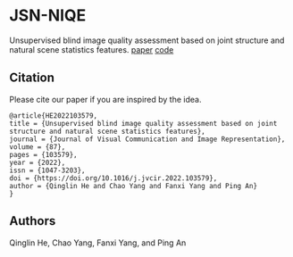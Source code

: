 # JSN-NIQE



Unsupervised blind image quality assessment based on joint structure and natural scene statistics features. [paper](https://www.sciencedirect.com/science/article/pii/S1047320322001092) [code]()




## Citation

Please cite our paper if you are inspired by the idea.

```
@article{HE2022103579,
title = {Unsupervised blind image quality assessment based on joint structure and natural scene statistics features},
journal = {Journal of Visual Communication and Image Representation},
volume = {87},
pages = {103579},
year = {2022},
issn = {1047-3203},
doi = {https://doi.org/10.1016/j.jvcir.2022.103579},
author = {Qinglin He and Chao Yang and Fanxi Yang and Ping An}
}
```

## Authors

Qinglin He, Chao Yang, Fanxi Yang, and Ping An
